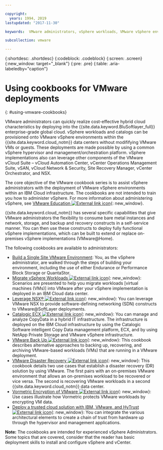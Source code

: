 ```yaml
---

copyright:
  years: 1994, 2019
lastupdated: "2017-11-30"

keywords:  VMware administrators, vSphere workloads, VMware vSphere environments, cookbooks, VMware deployments, vSphere administrators

subcollection: vmware

---
```


{:shortdesc: .shortdesc}
{:codeblock: .codeblock}
{:screen: .screen}
{:new_window: target="_blank"}
{:pre: .pre}
{:table: .aria-labeledby="caption"}

# Using cookbooks for VMware deployments
{: #using-vmware-cookbooks}

VMware administrators can quickly realize cost-effective hybrid cloud characteristics by deploying into the {{site.data.keyword.BluSoftlayer_full}} enterprise-grade global cloud. vSphere workloads and catalogs can be provisioned onto VMware vSphere environments within the {{site.data.keyword.cloud_notm}} data centers without modififying VMware VMs or guests. These deployments are made  possible by using a common vSphere hypervisor and management/orchestration platform. vSphere implementations also can leverage other components of the VMware vCloud Suite – vCloud Automation Center, vCenter Operations Management Suite, vSAN, vCloud Network & Security, Site Recovery Manager, vCenter Orchestrator, and NSX.

The core objective of the VMware cookbook series is to assist vSphere administrators with the deployment of VMware vSphere environments within an IBM Cloud infrastructure. The cookbooks are not intended to train you how to administer vSphere. For more information about administering vSphere, see [VMware Education ![External link icon](../../icons/launch-glyph.svg "External link icon")](http://mylearn.vmware.com/mgrreg/index.cfm){: new_window}.

{{site.data.keyword.cloud_notm}} has several specific capabilities that give VMware administrators the flexibility to consume bare metal instances and network, storage, and backup and recovery constructs in a self-service manner. You can then use these constructs to deploy fully functional vSphere implementations, which can be built to extend or replace on-premises vSphere implementations (VMware@Home).

The following cookbooks are available to administrators:

* [Build a Single Site VMware Environment](/docs/infrastructure/virtualization?topic=Virtualization-advanced-single-site-vmware-reference-architecture): You, as the vSphere administrator, are walked through the steps of building your environment, including the use of either Endurance or Performance Block Storage or QuantaStor.
* [Migrate vSphere Workloads ![External link icon](../../icons/launch-glyph.svg "External link icon")](http://wpc.c320.edgecastcdn.net/00C320/VMware_at_SoftLayer_CookBook_Migrating%20Workloads_v1%200.pdf){: new_window}: Scenarios are presented to help you migrate workloads [virtual machines (VMs)] into VMware after your vSphere implementation is deployed in an IBM Cloud data center.
* [Leverage NSX® ![External link icon](../../icons/launch-glyph.svg "External link icon")](http://wpc.c320.edgecastcdn.net/00C320/VMware_at_SoftLayer_CookBook_NSX_v1.1.pdf){: new_window}: You can leverage VMware NSX to provide software-defining networking (SDN) constructs to VMware@SoftLayer deployments.
* [Catalogic ECX ![External link icon](../../icons/launch-glyph.svg "External link icon")](http://wpc.c320.edgecastcdn.net/00C320/CatalogicECX@SoftLayer_CDM.pdf){: new_window}: You can manage and analyze CopyData in a hybrid IT infrastructure. The infrastructure is deployed on the IBM Cloud infrastructure by using the Catalogic Software intelligent Copy Data management platform, ECX, and by using NetApp Private Storage and VMware vSphere infrastructure.
* [VMware Back Up ![External link icon](../../icons/launch-glyph.svg "External link icon")](http://wpc.c320.edgecastcdn.net/00C320/VMware@SoftLayer_BURA_v1%201.pdf){: new_window}: This cookbook describes alternative approaches to backing up, recovering, and archiving VMware-based workloads (VMs) that are running in a VMware deployment.
* [VMware Disaster Recovery ![External link icon](../../icons/launch-glyph.svg "External link icon")](http://wpc.c320.edgecastcdn.net/00C320/VMware@SoftLayer_DR.pdf){: new_window}: This cookbook details two use cases that establish a disaster recovery (DR) solution by using VMware. The first pairs with an on-premises VMware environment that allows an on-premises workload to be recovered or vice versa. The second is recovering VMware workloads in a second {{site.data.keyword.cloud_notm}} data center.
* [Vormetric Encryption of VMware ![External link icon](../../icons/launch-glyph.svg "External link icon")](http://wpc.c320.edgecastcdn.net/00C320/VMware@Softlayer%20Vormetric%20Encryption%20v1.2.pdf){: new_window}: Use cases illustrate how Vormetric protects VMware workloads by encrypting VM data.
* [Deploy a trusted cloud solution with IBM, VMware, and HyTrust ![External link icon](../../icons/launch-glyph.svg "External link icon")](http://wpc.c320.edgecastcdn.net/00C320/DeploymentGuide_IBM_Intel_HyTrust_VMware_v1%200.pdf){: new_window}: You can integrate the various architectural elements to create a chain of trust from hardware up through the hypervisor and management applications.


**Note:** The cookbooks are intended for experienced vSphere Administrators. Some topics that are covered, consider that the reader has basic deployment skills to install and configure vSphere and vCenter.
